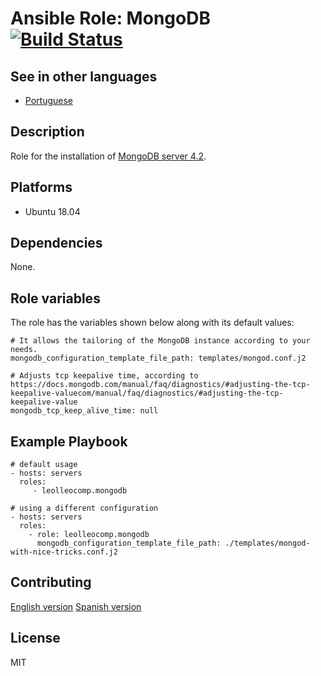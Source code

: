Ansible Role: MongoDB [![Build Status](https://travis-ci.com/leolleocomp/ansible-role-mongodb.svg?branch=master)](https://travis-ci.com/leolleocomp/ansible-role-mongodb)
=========

See in other languages
------------
- [Portuguese](README.md)

Description
------------

Role for the installation of [MongoDB server 4.2](https://docs.mongodb.com/manual/).

Platforms
------------

- Ubuntu 18.04

Dependencies
------------

None.

Role variables
--------------

The role has the variables shown below along with its default values:

    # It allows the tailoring of the MongoDB instance according to your needs.
    mongodb_configuration_template_file_path: templates/mongod.conf.j2

    # Adjusts tcp keepalive time, according to https://docs.mongodb.com/manual/faq/diagnostics/#adjusting-the-tcp-keepalive-valuecom/manual/faq/diagnostics/#adjusting-the-tcp-keepalive-value
    mongodb_tcp_keep_alive_time: null


Example Playbook
----------------

    # default usage
    - hosts: servers
      roles:
         - leolleocomp.mongodb

    # using a different configuration
    - hosts: servers
      roles:
        - role: leolleocomp.mongodb
          mongodb_configuration_template_file_path: ./templates/mongod-with-nice-tricks.conf.j2


Contributing
-------

[English version](./CONTRIBUTING.md)
[Spanish version](./CONTRIBUTING.es.md)

License
-------

MIT
